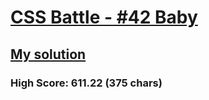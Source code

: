 # [CSS Battle - #42 Baby](https://cssbattle.dev/play/42)

## [My solution](https://arpadgbondor.github.io/CSSBattle-42/)

### High Score: 611.22 (375 chars)
